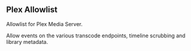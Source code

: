 ## Plex Allowlist

Allowlist for Plex Media Server.

Allow events on the various transcode endpoints, timeline scrubbing and library metadata.